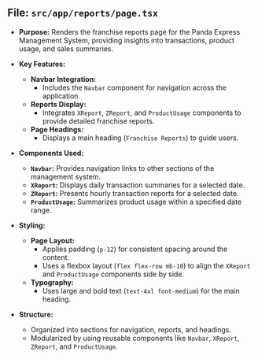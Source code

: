 ## File: `src/app/reports/page.tsx`
- **Purpose:** Renders the franchise reports page for the Panda Express Management System, providing insights into transactions, product usage, and sales summaries.
- **Key Features:**
  - **Navbar Integration:**
    - Includes the `Navbar` component for navigation across the application.
  - **Reports Display:**
    - Integrates `XReport`, `ZReport`, and `ProductUsage` components to provide detailed franchise reports.
  - **Page Headings:**
    - Displays a main heading (`Franchise Reports`) to guide users.

- **Components Used:**
  - **`Navbar`:** Provides navigation links to other sections of the management system.
  - **`XReport`:** Displays daily transaction summaries for a selected date.
  - **`ZReport`:** Presents hourly transaction reports for a selected date.
  - **`ProductUsage`:** Summarizes product usage within a specified date range.

- **Styling:**
  - **Page Layout:**
    - Applies padding (`p-12`) for consistent spacing around the content.
    - Uses a flexbox layout (`flex flex-row mb-10`) to align the `XReport` and `ProductUsage` components side by side.
  - **Typography:**
    - Uses large and bold text (`text-4xl font-medium`) for the main heading.

- **Structure:**
  - Organized into sections for navigation, reports, and headings.
  - Modularized by using reusable components like `Navbar`, `XReport`, `ZReport`, and `ProductUsage`.
